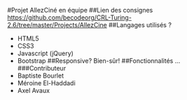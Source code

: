 #Projet AllezCiné en équipe
##Lien des consignes
https://github.com/becodeorg/CRL-Turing-2.6/tree/master/Projects/AllezCine
##Langages utilisés ?
* HTML5
* CSS3
* Javascript (jQuery)
* Bootstrap
##Responsive?
Bien-sûr!
##Fonctionnalités
...
###Contributeur
* Baptiste Bourlet
* Méroine El-Haddadi
* Axel Avaux